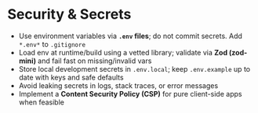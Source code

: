 # Security & Secrets

- Use environment variables via **`.env` files**; do not commit secrets. Add `*.env*` to `.gitignore`
- Load env at runtime/build using a vetted library; validate via **Zod (zod-mini)** and fail fast on missing/invalid vars
- Store local development secrets in `.env.local`; keep `.env.example` up to date with keys and safe defaults
- Avoid leaking secrets in logs, stack traces, or error messages
- Implement a **Content Security Policy (CSP)** for pure client-side apps when feasible
